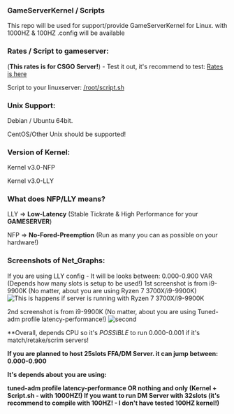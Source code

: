 ### GameServerKernel / Scripts
This repo will be used for support/provide GameServerKernel for Linux. with 1000HZ &amp; 100HZ
.config will be available

### Rates / Script to gameserver:
(**This rates is for CSGO Server!**) - Test it out, it's recommend to test:
[Rates is here](https://raw.githubusercontent.com/MikkelDK/GameServerKernel/master/rates.cfg)

Script to your linuxserver:
[/root/script.sh](https://raw.githubusercontent.com/MikkelDK/GameServerKernel/master/script.sh)

### Unix Support:
Debian / Ubuntu 64bit.

CentOS/Other Unix should be supported!

### Version of Kernel:
Kernel v3.0-NFP

Kernel v3.0-LLY

### What does NFP/LLY means?
LLY => **Low-Latency** (Stable Tickrate & High Performance for your **GAMESERVER**)

NFP => **No-Fored-Preemption** (Run as many you can as possible on your hardware!)

### Screenshots of Net_Graphs:
If you are using LLY config - It will be looks between: 0.000-0.900 VAR (Depends how many slots is setup to be used!)
1st screenshot is from i9-9900K (No matter, about you are using Ryzen 7 3700X/i9-9900K)
![This is happens if server is running with Ryzen 7 3700X/i9-9900K](https://i.gyazo.com/c1d31dcfad0f616b7c66df09693a94c7.jpg)

2nd screenshot is from i9-9900K (No matter, about you are using Tuned-adm profile latency-performance!)
![second](https://i.gyazo.com/e615db5f3b73c14e6ed16d42cee96e1b.jpg)

**Overall, depends CPU so it's _POSSIBLE_ to run 0.000-0.001 if it's match/retake/scrim servers!

**If you are planned to host 25slots FFA/DM Server. it can jump between: 0.000-0.900**

**It's depends about you are using:**

**tuned-adm profile latency-performance OR nothing and only (Kernel + Script.sh - with 1000HZ!)
If you want to run DM Server with 32slots (it's recommend to compile with 100HZ! - I don't have tested 100HZ kernel!)**
